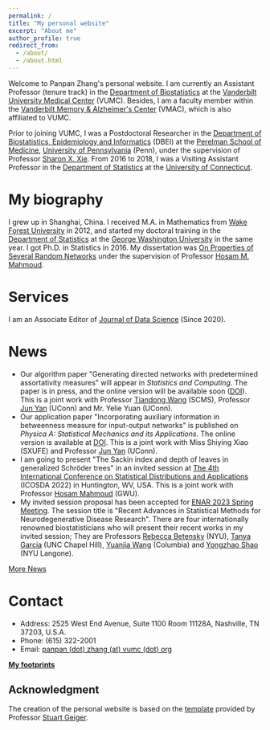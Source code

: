 ```yaml
---
permalink: /
title: "My personal website"
excerpt: "About me"
author_profile: true
redirect_from: 
  - /about/
  - /about.html
---
```


Welcome to Panpan Zhang's personal website. I am currently an Assistant Professor (tenure track) in the [Department of Biostatistics](https://www.vumc.org/biostatistics/vanderbilt-department-biostatistics) at the [Vanderbilt University Medical Center](https://www.vumc.org/main/home) (VUMC). Besides, I am a faculty member within the [Vanderbilt Memory & Alzheimer's Center](https://www.vumc.org/vmac/home) (VMAC), which is also affiliated to VUMC.  

Prior to joining VUMC, I was a Postdoctoral Researcher in the [Department of Biostatistics, Epidemiology and Informatics](https://www.dbei.med.upenn.edu/) (DBEI) at the [Perelman School of Medicine](https://www.med.upenn.edu/), [University of Pennsylvania](https://www.upenn.edu/) (Penn), under the supervision of Professor [Sharon X. Xie](https://www.dbei.med.upenn.edu/bio/sharon-xiangwen-xie-phd). From 2016 to 2018, I was a Visiting Assistant Professor in the [Department of Statistics](https://stat.uconn.edu/) at the [University of Connecticut](https://uconn.edu/).

My biography
============

I grew up in Shanghai, China. I received M.A. in Mathematics from [Wake Forest University](https://www.wfu.edu/) in 2012, and started my doctoral training in the [Department of Statistics](https://statistics.columbian.gwu.edu/) at the [George Washington University](https://www.gwu.edu/) in the same year. I got Ph.D. in Statistics in 2016. My dissertation was [On Properties of Several Random Networks](https://search-proquest-com.proxy.library.upenn.edu/docview/1778511395/fulltextPDF/85F5580422DB4BC5PQ/1?accountid=14707) under the supervision of Professor [Hosam M. Mahmoud](https://statistics.columbian.gwu.edu/hosam-m-mahmoud).

Services
============

I am an Associate Editor of [Journal of Data Science](https://jds-online.org/journal/JDS) (Since 2020).

News
============
* Our algorithm paper "Generating directed networks with predetermined assortativity measures" will appear in <i>Statistics and Computing</i>. The paper is in press, and the online version will be available soon ([DOI](https://doi.org/10.1007/s11222-022-10161-8)). This is a joint work with Professor [Tiandong Wang](https://scms.fudan.edu.cn/info/2672/5120.htm) (SCMS), Professor [Jun Yan](https://statistics.uconn.edu/person/jun-yan/) (UConn) and Mr. Yelie Yuan (UConn).
* Our application paper "Incorporating auxiliary information in betweenness measure for input-output networks" is published on <i>Physica A: Statistical Mechanics and its Applications</i>. The online version is available at [DOI](https://doi.org/10.1016/j.physa.2022.128200). This is a joint work with Miss Shiying Xiao (SXUFE) and Professor [Jun Yan](https://statistics.uconn.edu/person/jun-yan/) (UConn).
* I am going to present "The Sackin index and depth of leaves in generalized Schröder trees" in an invited session at [The 4th International Conference on Statistical Distributions and Applications](http://www.icosda22.org/) (ICOSDA 2022) in Huntington, WV, USA. This is a joint work with Professor [Hosam Mahmoud](https://statistics.columbian.gwu.edu/hosam-mahmoud) (GWU).
* My invited session proposal has been accepted for [ENAR 2023 Spring Meeting](https://www.enar.org/). The session title is "Recent Advances in Statistical Methods for Neurodegenerative Disease Research". There are four internationally renowned biostatisticians who will present their recent works in my invited session; They are Professors [Rebecca Betensky](https://publichealth.nyu.edu/faculty/rebecca-betensky) (NYU), [Tanya Garcia](https://sph.unc.edu/adv_profile/tanya-garcia/) (UNC Chapel Hill), [Yuanjia Wang](https://www.publichealth.columbia.edu/people/our-faculty/yw2016) (Columbia) and [Yongzhao Shao](https://med.nyu.edu/faculty/yongzhao-shao) (NYU Langone).

[More News](https://panpan-zhang.com/year-archive/)

Contact
============
* Address: 2525 West End Avenue, Suite 1100 Room 11128A, Nashville, TN 37203, U.S.A.
* Phone: (615) 322-2001
* Email: [panpan (dot) zhang (at) vumc (dot) org](mailto:panpan.zhang@vumc.org)

**[My footprints](https://panpan-zhang.com/talkmap/map.html)**

Acknowledgment
-------------
The creation of the personal website is based on the [template](https://github.com/academicpages) provided by Professor [Stuart Geiger](https://stuartgeiger.com/).
